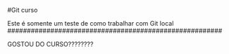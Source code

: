 #Git curso


Este é somente um teste de como trabalhar com Git local
#######################################################



GOSTOU DO CURSO????????
